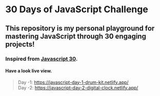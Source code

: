 # 30 Days of JavaScript Challenge 
## This repository is my personal playground for mastering JavaScript through 30 engaging projects!

### Inspired from [Javascript 30](https://javascript30.com/).
#### Have a look live view.

> Day -1: https://javascript-day-1-drum-kit.netlify.app/ </br>
> Day -2: https://javascript-day-2-digital-clock.netlify.app/


 
